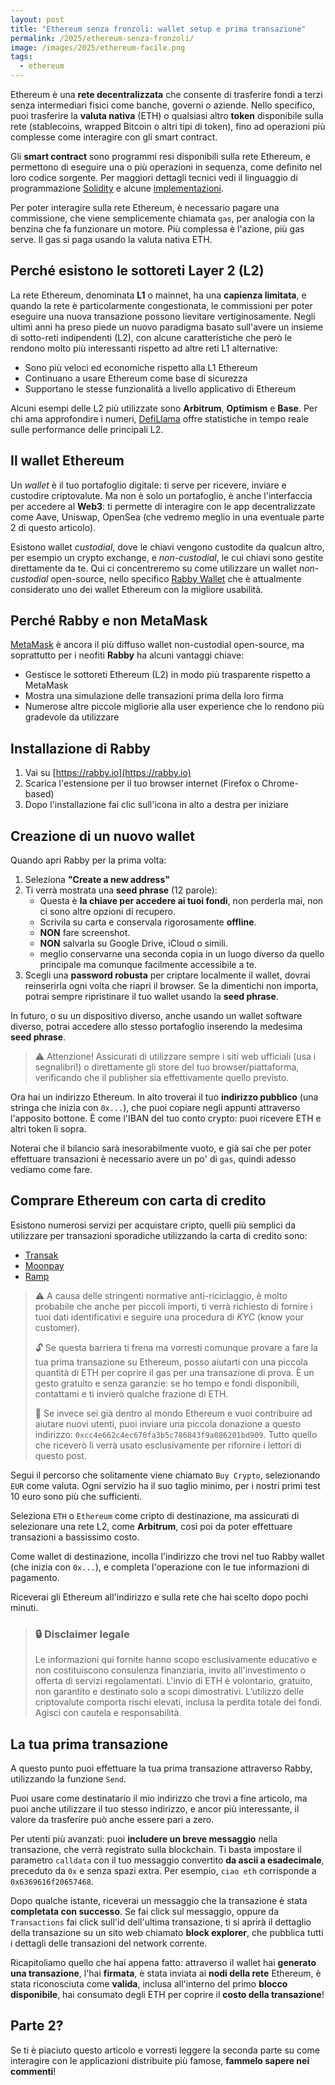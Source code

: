 ```yaml
---
layout: post
title: "Ethereum senza fronzoli: wallet setup e prima transazione"
permalink: /2025/ethereum-senza-fronzoli/
image: /images/2025/ethereum-facile.png
tags:
  - ethereum
---
```


Ethereum è una **rete decentralizzata** che consente di trasferire fondi a terzi
senza intermediari fisici come banche, governi o aziende. Nello specifico, puoi
trasferire la **valuta nativa** (ETH) o qualsiasi altro **token** disponibile
sulla rete (stablecoins, wrapped Bitcoin o altri tipi di token), fino ad
operazioni più complesse come interagire con gli smart contract.

Gli **smart contract** sono programmi resi disponibili sulla rete Ethereum, e
permettono di eseguire una o più operazioni in sequenza, come definito nel loro
codice sorgente. Per maggiori dettagli tecnici vedi il linguaggio di
programmazione [Solidity](https://soliditylang.org/) e alcune
[implementazioni](https://docs.openzeppelin.com/contracts/5.x/tokens).

Per poter interagire sulla rete Ethereum, è necessario pagare una commissione,
che viene semplicemente chiamata `gas`, per analogia con la benzina che fa
funzionare un motore. Più complessa è l'azione, più gas serve. Il gas si paga
usando la valuta nativa ETH.

## Perché esistono le sottoreti Layer 2 (L2)

La rete Ethereum, denominata **L1** o mainnet, ha una **capienza limitata**, e
quando la rete è particolarmente congestionata, le commissioni per poter
eseguire una nuova transazione possono lievitare vertiginosamente. Negli ultimi
anni ha preso piede un nuovo paradigma basato sull'avere un insieme di
sotto-reti indipendenti (L2), con alcune caratteristiche che però le rendono
molto più interessanti rispetto ad altre reti L1 alternative:

- Sono più veloci ed economiche rispetto alla L1 Ethereum
- Continuano a usare Ethereum come base di sicurezza
- Supportano le stesse funzionalità a livello applicativo di Ethereum

Alcuni esempi delle L2 più utilizzate sono **Arbitrum**, **Optimism** e
**Base**. Per chi ama approfondire i numeri,
[DefiLlama](https://defillama.com/chains/Rollup) offre statistiche in tempo
reale sulle performance delle principali L2.

## Il wallet Ethereum

Un *wallet* è il tuo portafoglio digitale: ti serve per ricevere, inviare e
custodire criptovalute. Ma non è solo un portafoglio, è anche l'interfaccia per
accedere al **Web3**: ti permette di interagire con le app decentralizzate come
Aave, Uniswap, OpenSea (che vedremo meglio in una eventuale parte 2 di questo
articolo).

Esistono wallet *custodial*, dove le chiavi vengono custodite da
qualcun altro, per esempio un crypto exchange, e *non-custodial*, le cui chiavi sono
gestite direttamente da te. Qui ci concentreremo su come utilizzare un wallet
*non-custodial* open-source, nello specifico [Rabby Wallet](https://rabby.io/)
che è attualmente considerato uno dei wallet Ethereum con la migliore usabilità.

## Perché Rabby e non MetaMask

[MetaMask](https://metamask.io/) è ancora il più diffuso wallet non-custodial
open-source, ma soprattutto per i neofiti **Rabby** ha alcuni vantaggi chiave:

- Gestisce le sottoreti Ethereum (L2) in modo più trasparente rispetto a MetaMask
- Mostra una simulazione delle transazioni prima della loro firma
- Numerose altre piccole migliorie alla user experience che lo rendono più
  gradevole da utilizzare

## Installazione di Rabby

1. Vai su [https://rabby.io](https://rabby.io)
2. Scarica l'estensione per il tuo browser internet (Firefox o Chrome-based)
3. Dopo l'installazione fai clic sull'icona in alto a destra per iniziare

## Creazione di un nuovo wallet

Quando apri Rabby per la prima volta:

1. Seleziona **"Create a new address"**
2. Ti verrà mostrata una **seed phrase** (12 parole):
   - Questa è **la chiave per accedere ai tuoi fondi**, non perderla mai, non ci
     sono altre opzioni di recupero.
   - Scrivila su carta e conservala rigorosamente **offline**.
   - **NON** fare screenshot.
   - **NON** salvarla su Google Drive, iCloud o simili.
   - meglio conservarne una seconda copia in un luogo diverso da quello
     principale ma comunque facilmente accessibile a te.
3. Scegli una **password robusta** per criptare localmente il wallet, dovrai
   reinserirla ogni volta che riapri il browser. Se la dimentichi non importa,
   potrai sempre ripristinare il tuo wallet usando la **seed phrase**.

In futuro, o su un dispositivo diverso, anche usando un wallet software diverso,
potrai accedere allo stesso portafoglio inserendo la medesima **seed phrase**.

> ⚠️ Attenzione! Assicurati di utilizzare sempre i siti web ufficiali (usa i
> segnalibri!) o direttamente gli store del tuo browser/piattaforma, verificando
> che il publisher sia effettivamente quello previsto.

Ora hai un indirizzo Ethereum. In alto troverai il tuo **indirizzo pubblico**
(una stringa che inizia con `0x...`), che puoi copiare negli appunti attraverso
l'apposito bottone. È come l'IBAN del tuo conto crypto: puoi ricevere ETH e
altri token lì sopra.

Noterai che il bilancio sarà inesorabilmente vuoto, e già sai che per poter
effettuare transazioni è necessario avere un po' di `gas`, quindi adesso vediamo
come fare.

## Comprare Ethereum con carta di credito

Esistono numerosi servizi per acquistare cripto, quelli più semplici da
utilizzare per transazioni sporadiche utilizzando la carta di credito sono:

- [Transak](https://global.transak.com/)
- [Moonpay](https://www.moonpay.com/it/comprare/eth)
- [Ramp](https://ramp.network/buy)

> ⚠️ A causa delle stringenti normative anti-riciclaggio, è molto probabile che
> anche per piccoli importi, ti verrà richiesto di fornire i tuoi dati
> identificativi e seguire una procedura di *KYC* (know your customer).
>
>
> 🔓 Se questa barriera ti frena ma vorresti comunque provare a fare la tua
> prima transazione su Ethereum, posso aiutarti con una piccola quantità di ETH
> per coprire il gas per una transazione di prova. È un gesto gratuito e senza
> garanzie: se ho tempo e fondi disponibili, contattami e ti invierò qualche
> frazione di ETH.
>
>
> 💸 Se invece sei già dentro al mondo Ethereum e vuoi contribuire ad aiutare
> nuovi utenti, puoi inviare una piccola donazione a questo indirizzo:
> `0xcc4e662c4ec670fa3b5c786843f9a086201bd909`. Tutto quello che riceverò lì
> verrà usato esclusivamente per rifornire i lettori di questo post.

Segui il percorso che solitamente viene chiamato `Buy Crypto`, selezionando
`EUR` come valuta. Ogni servizio ha il suo taglio minimo, per i nostri primi
test 10 euro sono più che sufficienti.

Seleziona `ETH` o `Ethereum` come cripto di destinazione, ma assicurati di
selezionare una rete L2, come **Arbitrum**, così poi da poter effettuare
transazioni a bassissimo costo.

Come wallet di destinazione, incolla l'indirizzo che trovi nel tuo Rabby wallet
(che inizia con `0x...`), e completa l'operazione con le tue informazioni di
pagamento.

Riceverai gli Ethereum all'indirizzo e sulla rete che hai scelto dopo pochi
minuti.

> ### 🔒 Disclaimer legale
>
> Le informazioni qui fornite hanno scopo esclusivamente educativo e non
> costituiscono consulenza finanziaria, invito all'investimento o offerta di
> servizi regolamentati. L'invio di ETH è volontario, gratuito, non garantito e
> destinato solo a scopi dimostrativi. L’utilizzo delle criptovalute comporta
> rischi elevati, inclusa la perdita totale dei fondi. Agisci con cautela e
> responsabilità.

## La tua prima transazione

A questo punto puoi effettuare la tua prima transazione attraverso Rabby,
utilizzando la funzione `Send`.

Puoi usare come destinatario il mio indirizzo che trovi a fine articolo, ma puoi
anche utilizzare il tuo stesso indirizzo, e ancor più interessante, il valore da
trasferire può anche essere pari a zero.

Per utenti più avanzati: puoi **includere un breve messaggio** nella
transazione, che verrà registrato sulla blockchain. Ti basta impostare il
parametro `calldata` con il tuo messaggio convertito **da ascii a esadecimale**,
preceduto da `0x` e senza spazi extra. Per esempio, `ciao eth` corrisponde a
`0x6369616f20657468`.

Dopo qualche istante, riceverai un messaggio che la transazione è stata
**completata con successo**. Se fai click sul messaggio, oppure da
`Transactions` fai click sull'id dell'ultima transazione, ti si aprirà il
dettaglio della transazione su un sito web chiamato **block explorer**, che
pubblica tutti i dettagli delle transazioni del network corrente.

Ricapitoliamo quello che hai appena fatto: attraverso il wallet hai **generato
una transazione**, l'hai **firmata**, è stata inviata ai **nodi della rete**
Ethereum, è stata riconosciuta come **valida**, inclusa all'interno del primo
**blocco disponibile**, hai consumato degli ETH per coprire il **costo della
transazione**!

## Parte 2?

Se ti è piaciuto questo articolo e vorresti leggere la seconda parte su come
interagire con le applicazioni distribuite più famose, **fammelo sapere nei
commenti**!
